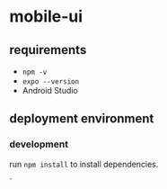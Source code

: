 # mobile-ui 

## requirements

- `npm -v`
- `expo --version`
- Android Studio

## deployment environment

### development

run `npm install` to install dependencies.

`